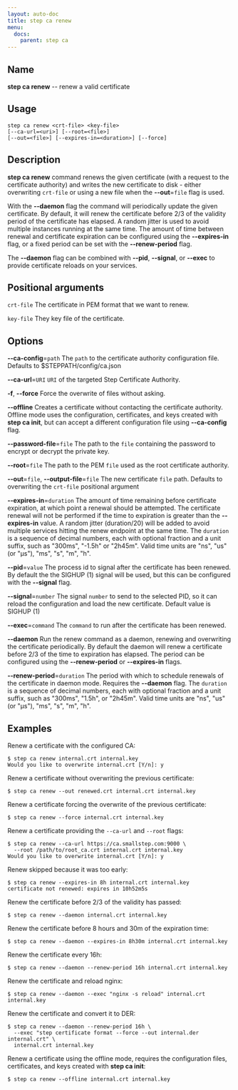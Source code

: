 ```yaml
---
layout: auto-doc
title: step ca renew
menu:
  docs:
    parent: step ca
---
```


## Name
**step ca renew** -- renew a valid certificate

## Usage

```raw
step ca renew <crt-file> <key-file>
[--ca-url=<uri>] [--root=<file>]
[--out=<file>] [--expires-in=<duration>] [--force]
```

## Description


**step ca renew** command renews the given certificate (with a request to the
certificate authority) and writes the new certificate to disk - either overwriting
`crt-file` or using a new file when the **--out**=`file` flag is used.

With the **--daemon** flag the command will periodically update the given
certificate. By default, it will renew the certificate before 2/3 of the validity
period of the certificate has elapsed. A random jitter is used to avoid multiple
instances running at the same time. The amount of time between renewal and
certificate expiration can be configured using the **--expires-in** flag, or a
fixed period can be set with the **--renew-period** flag.

The **--daemon** flag can be combined with **--pid**, **--signal**, or **--exec**
to provide certificate reloads on your services.

## Positional arguments

`crt-file`
The certificate in PEM format that we want to renew.

`key-file`
They key file of the certificate.

## Options


**--ca-config**=`path`
The `path` to the certificate authority configuration file. Defaults to
$STEPPATH/config/ca.json

**--ca-url**=`URI`
`URI` of the targeted Step Certificate Authority.

**-f**, **--force**
Force the overwrite of files without asking.

**--offline**
Creates a certificate without contacting the certificate authority. Offline mode
uses the configuration, certificates, and keys created with **step ca init**,
but can accept a different configuration file using **--ca-config** flag.

**--password-file**=`file`
The path to the `file` containing the password to encrypt or decrypt the private key.

**--root**=`file`
The path to the PEM `file` used as the root certificate authority.

**--out**=`file`, **--output-file**=`file`
The new certificate `file` path. Defaults to overwriting the `crt-file` positional argument

**--expires-in**=`duration`
The amount of time remaining before certificate expiration,
at which point a renewal should be attempted. The certificate renewal will not
be performed if the time to expiration is greater than the **--expires-in** value.
A random jitter (duration/20) will be added to avoid multiple services hitting the
renew endpoint at the same time. The `duration` is a sequence of decimal numbers,
each with optional fraction and a unit suffix, such as "300ms", "-1.5h" or "2h45m".
Valid time units are "ns", "us" (or "µs"), "ms", "s", "m", "h".

**--pid**=`value`
The process id to signal after the certificate has been renewed. By default the
the SIGHUP (1) signal will be used, but this can be configured with the **--signal**
flag.

**--signal**=`number`
The signal `number` to send to the selected PID, so it can reload the
configuration and load the new certificate. Default value is SIGHUP (1)

**--exec**=`command`
The `command` to run after the certificate has been renewed.

**--daemon**
Run the renew command as a daemon, renewing and overwriting the certificate
periodically. By default the daemon will renew a certificate before 2/3 of the
time to expiration has elapsed. The period can be configured using the
**--renew-period** or **--expires-in** flags.

**--renew-period**=`duration`
The period with which to schedule renewals of the certificate in daemon mode.
Requires the **--daemon** flag. The `duration` is a sequence of decimal numbers,
each with optional fraction and a unit suffix, such as "300ms", "1.5h", or "2h45m".
Valid time units are "ns", "us" (or "µs"), "ms", "s", "m", "h".

## Examples

Renew a certificate with the configured CA:
```shell
$ step ca renew internal.crt internal.key
Would you like to overwrite internal.crt [Y/n]: y
```

Renew a certificate without overwriting the previous certificate:
```shell
$ step ca renew --out renewed.crt internal.crt internal.key
```

Renew a certificate forcing the overwrite of the previous certificate:
```shell
$ step ca renew --force internal.crt internal.key
```

Renew a certificate providing the `--ca-url` and `--root` flags:
```shell
$ step ca renew --ca-url https://ca.smallstep.com:9000 \
  --root /path/to/root_ca.crt internal.crt internal.key
Would you like to overwrite internal.crt [Y/n]: y
```

Renew skipped because it was too early:
```shell
$ step ca renew --expires-in 8h internal.crt internal.key
certificate not renewed: expires in 10h52m5s
```

Renew the certificate before 2/3 of the validity has passed:
```shell
$ step ca renew --daemon internal.crt internal.key
```

Renew the certificate before 8 hours and 30m of the expiration time:
```shell
$ step ca renew --daemon --expires-in 8h30m internal.crt internal.key
```

Renew the certificate every 16h:
```shell
$ step ca renew --daemon --renew-period 16h internal.crt internal.key
```

Renew the certificate and reload nginx:
```shell
$ step ca renew --daemon --exec "nginx -s reload" internal.crt internal.key
```

Renew the certificate and convert it to DER:
```shell
$ step ca renew --daemon --renew-period 16h \
  --exec "step certificate format --force --out internal.der internal.crt" \
  internal.crt internal.key
```

Renew a certificate using the offline mode, requires the configuration
files, certificates, and keys created with **step ca init**:
```shell
$ step ca renew --offline internal.crt internal.key
```

